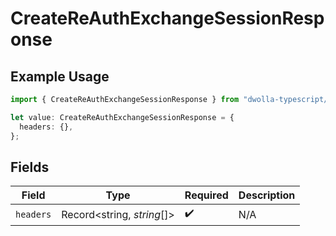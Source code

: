 # CreateReAuthExchangeSessionResponse

## Example Usage

```typescript
import { CreateReAuthExchangeSessionResponse } from "dwolla-typescript/models/operations";

let value: CreateReAuthExchangeSessionResponse = {
  headers: {},
};
```

## Fields

| Field                      | Type                       | Required                   | Description                |
| -------------------------- | -------------------------- | -------------------------- | -------------------------- |
| `headers`                  | Record<string, *string*[]> | :heavy_check_mark:         | N/A                        |